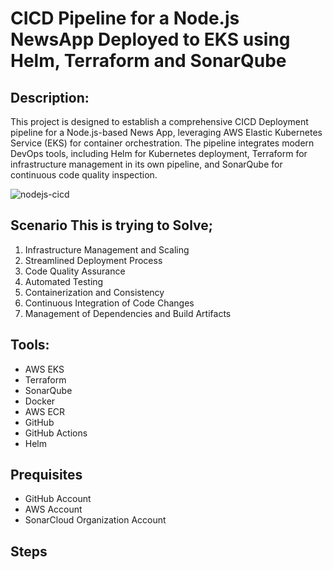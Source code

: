 # CICD Pipeline for a Node.js NewsApp Deployed to EKS using Helm, Terraform and SonarQube

## Description:
This project is designed to establish a comprehensive  CICD Deployment pipeline for a Node.js-based News App, leveraging AWS Elastic Kubernetes Service (EKS) for container orchestration. The pipeline integrates modern DevOps tools, including Helm for Kubernetes deployment, Terraform for infrastructure management in its own pipeline, and SonarQube for continuous code quality inspection.

![nodejs-cicd](https://github.com/user-attachments/assets/7077fd02-0763-42a5-86cd-4a25e157e123)


## Scenario This is trying to Solve;
1. Infrastructure Management and Scaling
2. Streamlined Deployment Process
3. Code Quality Assurance
4. Automated Testing
5. Containerization and Consistency
6. Continuous Integration of Code Changes
7. Management of Dependencies and Build Artifacts


## Tools:
- AWS EKS 
- Terraform
- SonarQube
- Docker
- AWS ECR
- GitHub
- GitHub Actions
- Helm

## Prequisites
- GitHub Account
- AWS Account
- SonarCloud Organization Account

## Steps
